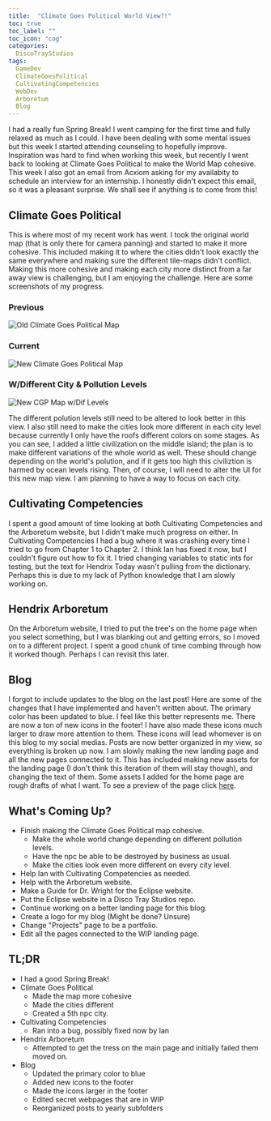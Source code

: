 ```yaml
---
title:  "Climate Goes Political World View?!"
toc: true
toc_label: ""
toc_icon: "cog"
categories:
  DiscoTrayStudios
tags:
  GameDev
  ClimateGoesPolitical
  CultivatingCompetencies
  WebDev
  Arboretum
  Blog
---
```


I had a really fun Spring Break!
I went camping for the first time and fully relaxed as much as I could.
I have been dealing with some mental issues
but this week I started attending counseling to hopefully improve.
Inspiration was hard to find when working this week,
but recently I went back to looking at Climate Goes Political to make the World Map cohesive.
This week I also got an email from Acxiom asking for my availabity to schedule an interview for an internship.
I honestly didn't expect this email, so it was a pleasant surprise.
We shall see if anything is to come from this!

## Climate Goes Political

This is where most of my recent work has went.
I took the original world map
(that is only there for camera panning)
and started to make it more cohesive.
This included making it to where the cities didn't look exactly the same everywhere
and making sure the different tile-maps didn't conflict.
Making this more cohesive and making each city more distinct from a far away view is challenging,
but I am enjoying the challenge.
Here are some screenshots of my progress.

### Previous

![Old Climate Goes Political Map](/blog/assets/img/dts/gamedev/cgp_world1.png)

### Current

![New Climate Goes Political Map](/blog/assets/img/dts/gamedev/cgp_world2.1.png)

### W/Different City & Pollution Levels

![New CGP Map w/Dif Levels](/blog/assets/img/dts/gamedev/cgp_world2.png)

The different polution levels still need to be altered to look better in this view.
I also still need to make the cities look more different in each city level
because currently I only have the roofs different colors on some stages.
As you can see, I added a little civilization on the middle island;
the plan is to make different variations of the whole world as well.
These should change depending on the world's polution,
and if it gets too high this civiliztion is harmed by ocean levels rising.
Then, of course, I will need to alter the UI for this new map view.
I am planning to have a way to focus on each city.

## Cultivating Competencies

I spent a good amount of time looking at both Cultivating Competencies and the Arboretum website,
but I didn't make much progress on either.
In Cultivating Competencies I had a bug where it was crashing every time I tried to go from Chapter 1 to Chapter 2.
I think Ian has fixed it now, but I couldn't figure out how to fix it.
I tried changing variables to static ints for testing,
but the text for Hendrix Today wasn't pulling from the dictionary.
Perhaps this is due to my lack of Python knowledge that I am slowly working on.

## Hendrix Arboretum

On the Arboretum website, I tried to put the tree's on the home page when you select something,
but I was blanking out and getting errors,
so I moved on to a different project.
I spent a good chunk of time combing through how it worked though.
Perhaps I can revisit this later.

## Blog

I forgot to include updates to the blog on the last post!
Here are some of the changes that I have implemented and haven't written about.
The primary color has been updated to blue.
I feel like this better represents me.
There are now a ton of new icons in the footer!
I have also made these icons much larger to draw more attention to them.
These icons will lead whomever is on this blog to my social medias.
Posts are now better organized in my view, so everything is broken up now.
I am slowly making the new landing page and all the new pages connected to it.
This has included making new assets for the landing page
(I don't think this iteration of them will stay though),
and changing the text of them.
Some assets I added for the home page are rough drafts of what I want.
To see a preview of the page click [here](/blog/_pages/home/).

## What's Coming Up?

- Finish making the Climate Goes Political map cohesive.
  - Make the whole world change depending on different pollution levels.
  - Have the npc be able to be destroyed by business as usual.
  - Make the cities look even more different on every city level.
- Help Ian with Cultivating Competencies as needed.
- Help with the Arboretum website.
- Make a Guide for Dr. Wright for the Eclipse website.
- Put the Eclipse website in a Disco Tray Studios repo.
- Continue working on a better landing page for this blog.
- Create a logo for my blog (Might be done? Unsure)
- Change "Projects" page to be a portfolio.
- Edit all the pages connected to the WIP landing page.

## TL;DR

- I had a good Spring Break!
- Climate Goes Political
  - Made the map more cohesive
  - Made the cities different
  - Created a 5th npc city.
- Cultivating Competencies
  - Ran into a bug, possibly fixed now by Ian
- Hendrix Arboretum
  - Attempted to get the tress on the main page and initially failed them moved on.
- Blog
  - Updated the primary color to blue
  - Added new icons to the footer
  - Made the icons larger in the footer
  - Edited secret webpages that are in WIP
  - Reorganized posts to yearly subfolders
